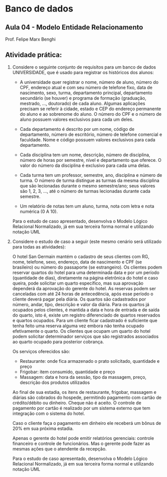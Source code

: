 # **Banco de dados**
## Aula 04 - Modelo Entidade Relacionamento
Prof. Felipe Marx Benghi 

## Atividade prática:

1.  Considere o seguinte conjunto de requisitos para 
um banco de dados UNIVERSIDADE, que é usado para registrar os históricos dos alunos:
    * A universidade quer registrar o nome, número de aluno, número do CPF, endereço atual e com seu número de telefone fixo, data de nascimento, sexo, turma, departamento principal, departamento secundário (se houver) e programa de formação (graduação, mestrado, ..., doutorado) de cada aluno. Algumas aplicações precisam se referir à cidade, estado e CEP do endereço permanente do aluno e ao sobrenome do aluno. O número do CPF e o número de aluno possuem valores exclusivos para cada um deles.

    * Cada departamento é descrito por um nome, código de departamento, número de escritório, número de telefone comercial e faculdade. Nome e código possuem valores exclusivos para cada departamento.

    * Cada disciplina tem um nome, descrição, número de disciplina, número de horas por semestre, nível e departamento que oferece. O valor do número da disciplina é exclusivo para cada uma delas.
    
    * Cada turma tem um professor, semestre, ano, disciplina e número de turma. O número de turma distingue as turmas da mesma disciplina que são lecionadas durante o mesmo semestre/ano; seus valores são 1, 2, 3, ..., até o número de turmas lecionadas durante cada semestre.

    * Um relatório de notas tem um aluno, turma, nota com letra e nota numérica (0 A 10).

    Para o estudo de caso apresentado, desenvolva o Modelo Lógico Relacional Normalizado, já em sua terceira forma normal e utilizando notação UML

1. Considere o estudo de caso a seguir (este mesmo cenário será utilizado para todas as atividades):

    O hotel San Germain mantém o cadastro de seus clientes com RG, nome, telefone, sexo, endereço, data de nascimento e CPF (se brasileiro) ou número do passaporte (se estrangeiro). Os clientes podem reservar quartos do hotel para uma determinada data e por um período (quantidade de dias), diretamente na página eletrônica do hotel e caso queira, pode solicitar um quarto específico, mas sua aprovação dependerá da aprovação do gerente do hotel. As reservas podem ser canceladas com até 24 horas de antecedência, após esse período o cliente deverá pagar pela diária. Os quartos são cadastrados por número, andar, tipo, descrição e valor da diária. Para os quartos já ocupados pelos clientes, é mantida a data e hora de entrada e de saída do quarto, isto é, existe um registro diferenciado de quartos reservados e quartos ocupados. Para um cliente ficar cadastrado é suficiente que tenha feito uma reserva alguma vez embora não tenha ocupado efetivamente o quarto. Os clientes que ocupam um quarto do hotel podem solicitar determinador serviços que são registrados associados ao quarto ocupado para posterior cobrança.

    Os serviços oferecidos são:
    - Restaurante: onde fica armazenado o prato solicitado, quantidade e preço
    - Frigobar: item consumido, quantidade e preço
    - Massagem: data e hora da sessão, tipo da massagem, preço, descrição dos produtos utilizados

    Ao final de sua estadia, os itens de restaurante, frigobar, massagem e diárias são cobrados do hospede, permitindo pagamento com cartão de crédito/débito ou dinheiro. Cheque não é aceito. O controle de pagamento por cartão é realizado por um sistema externo que tem integração com o sistema do hotel.

    Caso o cliente faça o pagamento em dinheiro ele receberá um bônus de 20% em sua próxima estadia.

    Apenas o gerente do hotel pode emitir relatórios gerenciais: controle financeiro e controle de funcionários. Mas o gerente pode fazer as mesmas ações que o atendente da recepção.

    Para o estudo de caso apresentado, desenvolva o Modelo Lógico Relacional Normalizado, já em sua terceira forma normal e utilizando notação UML




